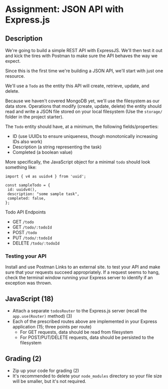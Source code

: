 # Assignment: JSON API with Express.js

## Description

We're going to build a simple REST API with ExpressJS. We'll then test it out and kick the tires with Postman to make sure the API behaves the way we expect.

Since this is the first time we're building a JSON API, we'll start with just one resource.

We'll use a `Todo` as the entity this API will create, retrieve, update, and delete.

Because we haven't covered MongoDB yet, we'll use the filesystem as our data store. Operations that modify (create, update, delete) the entity should read and write a JSON file stored on your local filesystem (Use the `storage/` folder in the project starter).

The `Todo` entity should have, at a minimum, the following fields/properties:

- ID (use UUIDs to ensure uniqueness, though monotonically increasing IDs also work)
- Description (a string representing the task)
- Completed (a boolean value)

More specifically, the JavaScript object for a minimal `todo` should look something like:

```
import { v4 as uuidv4 } from 'uuid';

const sampleTodo = {
 id: uuidv4(),
 description: "some sample task",
 completed: false,
};
```

Todo API Endpoints

- GET `/todo`
- GET `/todo/:todoId`
- POST `/todo`
- PUT `/todo/:todoId`
- DELETE `/todo/:todoId`

### Testing your API

Install and use Postman Links to an external site. to test your API and make sure that your requests succeed appropriately. If a request seems to hang, check the terminal window running your Express server to identify if an exception was thrown.

## JavaScript (18)

- Attach a separate `todosRouter` to the Express.js server (recall the `app.use(Router)` method) (3)
- Each of the prescribed routes above are implemented in your Express application (15; three points per route)
  - For GET requests, data should be read from filesystem
  - For POST/PUT/DELETE requests, data should be persisted to the filesystem

## Grading (2)

- Zip up your code for grading (2)
- It's recommended to delete your `node_modules` directory so your file size will be smaller, but it's not required.
